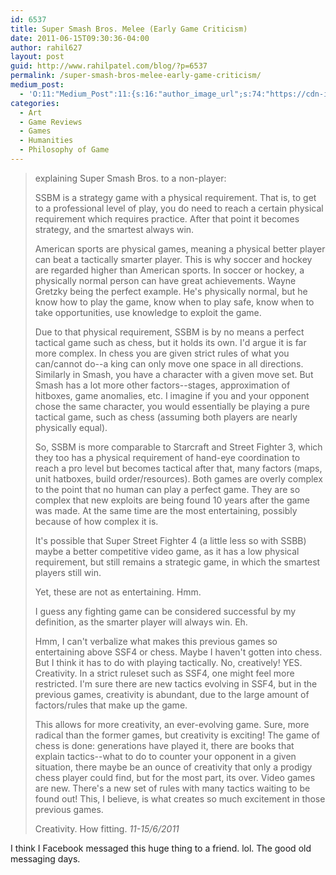 ```yaml
---
id: 6537
title: Super Smash Bros. Melee (Early Game Criticism)
date: 2011-06-15T09:30:36-04:00
author: rahil627
layout: post
guid: http://www.rahilpatel.com/blog/?p=6537
permalink: /super-smash-bros-melee-early-game-criticism/
medium_post:
  - 'O:11:"Medium_Post":11:{s:16:"author_image_url";s:74:"https://cdn-images-1.medium.com/fit/c/200/200/1*dmbNkD5D-u45r44go_cf0g.png";s:10:"author_url";s:28:"https://medium.com/@rahil627";s:11:"byline_name";N;s:12:"byline_email";N;s:10:"cross_link";s:2:"no";s:2:"id";s:12:"a0a389d5fc40";s:21:"follower_notification";s:3:"yes";s:7:"license";s:19:"all-rights-reserved";s:14:"publication_id";s:2:"-1";s:6:"status";s:6:"public";s:3:"url";s:85:"https://medium.com/@rahil627/super-smash-bros-melee-early-game-criticism-a0a389d5fc40";}'
categories:
  - Art
  - Game Reviews
  - Games
  - Humanities
  - Philosophy of Game
---
```

<blockquote>explaining Super Smash Bros. to a non-player:

SSBM is a strategy game with a physical requirement. That is, to get to a professional level of play, you do need to reach a certain physical requirement which requires practice. After that point it becomes strategy, and the smartest always win.

American sports are physical games, meaning a physical better player can beat a tactically smarter player. This is why soccer and hockey are regarded higher than American sports. In soccer or hockey, a physically normal person can have great achievements. Wayne Gretzky being the perfect example. He's physically normal, but he know how to play the game, know when to play safe, know when to take opportunities, use knowledge to exploit the game.

Due to that physical requirement, SSBM is by no means a perfect tactical game such as chess, but it holds its own. I'd argue it is far more complex. In chess you are given strict rules of what you can/cannot do--a king can only move one space in all directions. Similarly in Smash, you have a character with a given move set. But Smash has a lot more other factors--stages, approximation of hitboxes, game anomalies, etc. I imagine if you and your opponent chose the same character, you would essentially be playing a pure tactical game, such as chess (assuming both players are nearly physically equal).

So, SSBM is more comparable to Starcraft and Street Fighter 3, which they too has a physical requirement of hand-eye coordination to reach a pro level but becomes tactical after that, many factors (maps, unit hatboxes, build order/resources). Both games are overly complex to the point that no human can play a perfect game. They are so complex that new exploits are being found 10 years after the game was made.
At the same time are the most entertaining, possibly because of how complex it is.

It's possible that Super Street Fighter 4 (a little less so with SSBB) maybe a better competitive video game, as it has a low physical requirement, but still remains a strategic game, in which the smartest players still win.

Yet, these are not as entertaining. Hmm.

I guess any fighting game can be considered successful by my definition, as the smarter player will always win. Eh.

Hmm, I can't verbalize what makes this previous games so entertaining above SSF4 or chess. Maybe I haven't gotten into chess. But I think it has to do with playing tactically. No, creatively! YES. Creativity. In a strict ruleset such as SSF4, one might feel more restricted. I'm sure there are new tactics evolving in SSF4, but in the previous games, creativity is abundant, due to the large amount of factors/rules that make up the game.

This allows for more creativity, an ever-evolving game. Sure, more radical than the former games, but creativity is exciting! The game of chess is done: generations have played it, there are books that explain tactics--what to do to counter your opponent in a given situation, there maybe be an ounce of creativity that only a prodigy chess player could find, but for the most part, its over. Video games are new. There's a new set of rules with many tactics waiting to be found out! This, I believe, is what creates so much excitement in those previous games.

Creativity. How fitting.
<cite>11-15/6/2011</cite></blockquote>
I think I Facebook messaged this huge thing to a friend. lol. The good old messaging days.